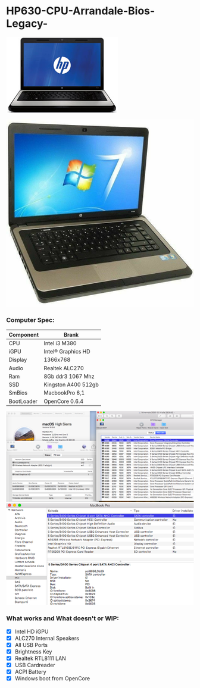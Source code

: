 # HP630-CPU-Arrandale-Bios-Legacy-

![HP630](./Screen/1.jpg)

![infobigsur](./Screen/2.jpg)

### Computer Spec:

| Component        | Brank                              |
| ---------------- | ---------------------------------- |
| CPU              | Intel i3 M380                      |
| iGPU             | Intel® Graphics HD                 |
| Display          | 1366x768                           |
| Audio            | Realtek ALC270                     |
| Ram              | 8Gb ddr3 1067 Mhz                  |
| SSD              | Kingston A400 512gb                |
| SmBios           | MacbookPro 6,1                     |
| BootLoader       | OpenCore 0.6.4                     |

![infoOS](./Screen/3.png)
![infoPCI](./Screen/4.png) 

### What works and What doesn't or WIP:

- [x] Intel HD iGPU
- [x] ALC270 Internal Speakers
- [x] All USB Ports 
- [x] Brightness Key
- [x] Realtek RTL8111 LAN
- [x] USB Cardreader
- [x] ACPI Battery
- [x] Windows boot from OpenCore
